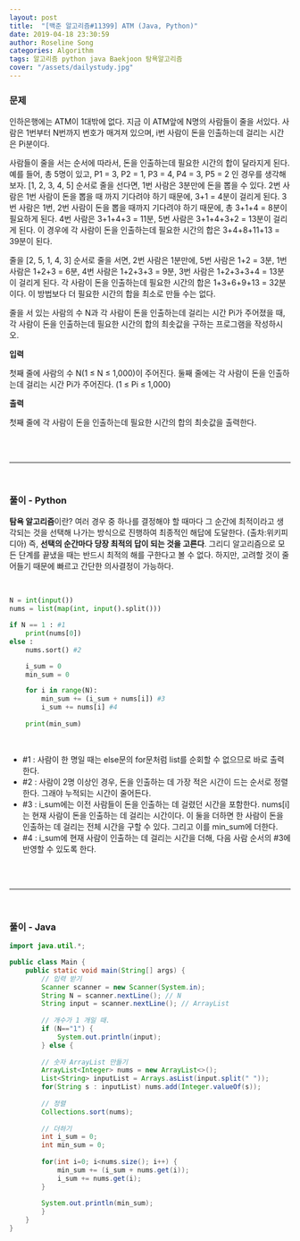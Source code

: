 ```yaml
---
layout: post
title:  "[백준 알고리즘#11399] ATM (Java, Python)"
date: 2019-04-18 23:30:59
author: Roseline Song
categories: Algorithm
tags: 알고리즘 python java Baekjoon 탐욕알고리즘
cover: "/assets/dailystudy.jpg"
---
```


### 문제 

인하은행에는 ATM이 1대밖에 없다. 지금 이 ATM앞에 N명의 사람들이 줄을 서있다. 사람은 1번부터 N번까지 번호가 매겨져 있으며, i번 사람이 돈을 인출하는데 걸리는 시간은 Pi분이다.

사람들이 줄을 서는 순서에 따라서, 돈을 인출하는데 필요한 시간의 합이 달라지게 된다. 예를 들어, 총 5명이 있고, P1 = 3, P2 = 1, P3 = 4, P4 = 3, P5 = 2 인 경우를 생각해보자. [1, 2, 3, 4, 5] 순서로 줄을 선다면, 1번 사람은 3분만에 돈을 뽑을 수 있다. 2번 사람은 1번 사람이 돈을 뽑을 때 까지 기다려야 하기 때문에, 3+1 = 4분이 걸리게 된다. 3번 사람은 1번, 2번 사람이 돈을 뽑을 때까지 기다려야 하기 때문에, 총 3+1+4 = 8분이 필요하게 된다. 4번 사람은 3+1+4+3 = 11분, 5번 사람은 3+1+4+3+2 = 13분이 걸리게 된다. 이 경우에 각 사람이 돈을 인출하는데 필요한 시간의 합은 3+4+8+11+13 = 39분이 된다.

줄을 [2, 5, 1, 4, 3] 순서로 줄을 서면, 2번 사람은 1분만에, 5번 사람은 1+2 = 3분, 1번 사람은 1+2+3 = 6분, 4번 사람은 1+2+3+3 = 9분, 3번 사람은 1+2+3+3+4 = 13분이 걸리게 된다. 각 사람이 돈을 인출하는데 필요한 시간의 합은 1+3+6+9+13 = 32분이다. 이 방법보다 더 필요한 시간의 합을 최소로 만들 수는 없다.

줄을 서 있는 사람의 수 N과 각 사람이 돈을 인출하는데 걸리는 시간 Pi가 주어졌을 때, 각 사람이 돈을 인출하는데 필요한 시간의 합의 최솟값을 구하는 프로그램을 작성하시오.

**입력**

첫째 줄에 사람의 수 N(1 ≤ N ≤ 1,000)이 주어진다. 둘째 줄에는 각 사람이 돈을 인출하는데 걸리는 시간 Pi가 주어진다. (1 ≤ Pi ≤ 1,000)

**출력**

첫째 줄에 각 사람이 돈을 인출하는데 필요한 시간의 합의 최솟값을 출력한다.

<br>
<br>

<hr>

<br>

### 풀이 - Python 

**탐욕 알고리즘**이란? 여러 경우 중 하나를 결정해야 할 때마다 그 순간에 최적이라고 생각되는 것을 선택해 나가는 방식으로 진행하여 최종적인 해답에 도달한다. (출차:위키피디아) 즉, **선택의 순간마다 당장 최적의 답이 되는 것을 고른다**. 그리디 알고리즘으로 모든 단계를 끝냈을 때는 반드시 최적의 해를 구한다고 볼 수 없다. 하지만, 고려할 것이 줄어들기 때문에 빠르고 간단한 의사결정이 가능하다. 


<br>

```python
N = int(input())
nums = list(map(int, input().split()))

if N == 1 : #1
    print(nums[0])
else : 
    nums.sort() #2

    i_sum = 0 
    min_sum = 0

    for i in range(N): 
        min_sum += (i_sum + nums[i]) #3
        i_sum += nums[i] #4
        
    print(min_sum)
```
<br>

- #1 : 사람이 한 명일 때는 else문의 for문처럼 list를 순회할 수 없으므로 바로 출력한다. 
- #2 : 사람이 2명 이상인 경우, 돈을 인출하는 데 가장 적은 시간이 드는 순서로 정렬한다. 그래야 누적되는 시간이 줄어든다. 
- #3 : i_sum에는 이전 사람들이 돈을 인출하는 데 걸렸던 시간을 포함한다. nums[i]는 현재 사람이 돈을 인출하는 데 걸리는 시간이다. 이 둘을 더하면 한 사람이 돈을 인출하는 데 걸리는 전체 시간을 구할 수 있다. 그리고 이를 min_sum에 더한다.  
- #4 : i_sum에 현재 사람이 인출하는 데 걸리는 시간을 더해, 다음 사람 순서의 #3에 반영할 수 있도록 한다.

<br>
<br>

<hr>

<br>

### 풀이 - Java

```java
import java.util.*;

public class Main {
	public static void main(String[] args) {
		// 입력 받기
		Scanner scanner = new Scanner(System.in);
		String N = scanner.nextLine(); // N
		String input = scanner.nextLine(); // ArrayList
		
		// 개수가 1 개일 때.
		if (N=="1") {
			System.out.println(input);
		} else {
		
		// 숫자 ArrayList 만들기 
		ArrayList<Integer> nums = new ArrayList<>();
		List<String> inputList = Arrays.asList(input.split(" "));
		for(String s : inputList) nums.add(Integer.valueOf(s)); 
		
		// 정렬 
		Collections.sort(nums);
		
		// 더하기 
		int i_sum = 0; 
		int min_sum = 0;
		
		for(int i=0; i<nums.size(); i++) {
			min_sum += (i_sum + nums.get(i));
			i_sum += nums.get(i);
		}
			
		System.out.println(min_sum);
		}
	}
}

```

<br>
<br>
